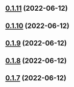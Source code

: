 ## [0.1.11](https://github.com/tyn1998/workflows-for-hypercrx/compare/v0.1.10...v0.1.11) (2022-06-12)



## [0.1.10](https://github.com/tyn1998/workflows-for-hypercrx/compare/v0.1.9...v0.1.10) (2022-06-12)



## [0.1.9](https://github.com/tyn1998/workflows-for-hypercrx/compare/v0.1.8...v0.1.9) (2022-06-12)



## [0.1.8](https://github.com/tyn1998/workflows-for-hypercrx/compare/v0.1.7...v0.1.8) (2022-06-12)



## [0.1.7](https://github.com/tyn1998/workflows-for-hypercrx/compare/v0.1.6...v0.1.7) (2022-06-12)



